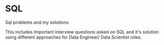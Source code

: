 # SQL
Sql problems and my solutions

This includes Important interview questions asked on SQL and it's solution using different approaches for Data Engineer/ Data Scientist roles.


